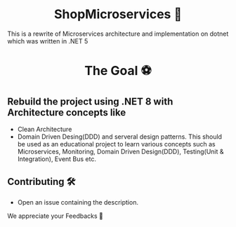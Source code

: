 <div align="center">
  
# ShopMicroservices 🛒

</div>

This is a rewrite of Microservices architecture and implementation on dotnet which was written in .NET 5

<div align="center">

# The Goal ⚽

</div>

## Rebuild the project using .NET 8 with Architecture concepts like
- Clean Architecture
- Domain Driven Desing(DDD)
and serveral design patterns. This should be used as an educational project to learn various concepts such as Microservices, Monitoring, Domain Driven Design(DDD), Testing(Unit & Integration), Event Bus etc.

## Contributing 🛠
- Open an issue containing the description.

We appreciate your Feedbacks 🥂
